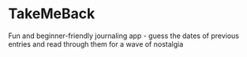 # TakeMeBack
Fun and beginner-friendly journaling app - guess the dates of previous entries and read through them for a wave of nostalgia
